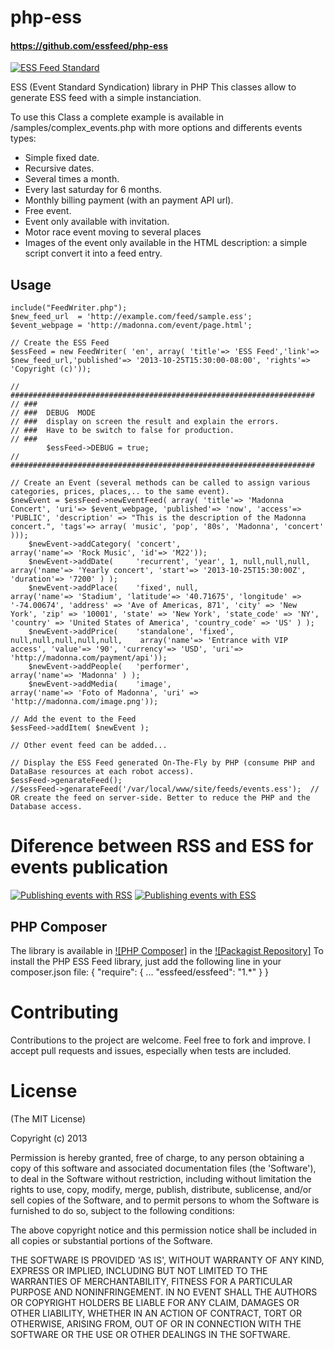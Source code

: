 php-ess
=======

#### https://github.com/essfeed/php-ess

[![ESS Feed Standard](http://essfeed.org/images/8/87/ESS_logo_32x32.png)](http://essfeed.org/)

ESS (Event Standard Syndication) library in PHP
This classes allow to generate ESS feed with a simple instanciation.


To use this Class a complete example is available in /samples/complex_events.php
with more options and differents events types:
- Simple fixed date.
- Recursive dates.
- Several times a month.
- Every last saturday for 6 months.
- Monthly billing payment (with an payment API url).
- Free event.
- Event only available with invitation.
- Motor race event moving to several places
- Images of the event only available in the HTML description: a simple script convert it into a feed entry.

## Usage

 	include("FeedWriter.php");
  	$new_feed_url  = 'http://example.com/feed/sample.ess';
  	$event_webpage = 'http://madonna.com/event/page.html';

	// Create the ESS Feed
	$essFeed = new FeedWriter( 'en', array( 'title'=> 'ESS Feed','link'=> $new_feed_url,'published'=> '2013-10-25T15:30:00-08:00', 'rights'=> 'Copyright (c)'));

 	// ####################################################################
 	// ###
	// ###  DEBUG  MODE
	// ###	display on screen the result and explain the errors.
	// ###	Have to be switch to false for production.
	// ###
  			$essFeed->DEBUG = true;
	// ####################################################################

	// Create an Event (several methods can be called to assign various categories, prices, places,.. to the same event).
	$newEvent = $essFeed->newEventFeed( array( 'title'=> 'Madonna Concert', 'uri'=> $event_webpage, 'published'=> 'now', 'access'=> 'PUBLIC', 'description' => "This is the description of the Madonna concert.", 'tags'=> array( 'music', 'pop', '80s', 'Madonna', 'concert' )));
  		$newEvent->addCategory( 'concert', 											array('name'=> 'Rock Music', 'id'=> 'M22'));
		$newEvent->addDate( 	'recurrent', 'year', 1, null,null,null,				array('name'=> 'Yearly concert', 'start'=> '2013-10-25T15:30:00Z', 'duration'=> '7200' ) );
		$newEvent->addPlace( 	'fixed', null,										array('name'=> 'Stadium', 'latitude'=> '40.71675', 'longitude' => '-74.00674', 'address' => 'Ave of Americas, 871', 'city' => 'New York', 'zip' => '10001', 'state' => 'New York', 'state_code' => 'NY', 'country' => 'United States of America', 'country_code' => 'US' ) );
		$newEvent->addPrice(	'standalone', 'fixed', null,null,null,null,null,	array('name'=> 'Entrance with VIP access', 'value'=> '90', 'currency'=> 'USD', 'uri'=> 'http://madonna.com/payment/api'));
		$newEvent->addPeople(	'performer',										array('name'=> 'Madonna' ) );
		$newEvent->addMedia(	'image', 											array('name'=> 'Foto of Madonna', 'uri' => 'http://madonna.com/image.png'));

	// Add the event to the Feed
	$essFeed->addItem( $newEvent );

	// Other event feed can be added...

	// Display the ESS Feed generated On-The-Fly by PHP (consume PHP and DataBase resources at each robot access).
	$essFeed->genarateFeed();
	//$essFeed->genarateFeed('/var/local/www/site/feeds/events.ess');  // OR create the feed on server-side. Better to reduce the PHP and the Database access.

# Diference between RSS and ESS for events publication
[![Publishing events with RSS](http://essfeed.org/images/6/64/Before_ess_with_rss.gif)](http://essfeed.org/)
[![Publishing events with ESS](http://essfeed.org/images/3/3b/After_with_ess.gif)](http://essfeed.org/)


## PHP Composer
The library is available in [![PHP Composer]](http://getcomposer.org/) in the [![Packagist Repository]](http://packagist.org/)
To install the PHP ESS Feed library, just add the following line in your composer.json file:
 {
    "require": {
        ...
        "essfeed/essfeed": "1.*"
    }
 }

# Contributing

Contributions to the project are welcome. Feel free to fork and improve. I accept pull requests and issues,
especially when tests are included.

# License

(The MIT License)

Copyright (c) 2013

Permission is hereby granted, free of charge, to any person obtaining
a copy of this software and associated documentation files (the
'Software'), to deal in the Software without restriction, including
without limitation the rights to use, copy, modify, merge, publish,
distribute, sublicense, and/or sell copies of the Software, and to
permit persons to whom the Software is furnished to do so, subject to
the following conditions:

The above copyright notice and this permission notice shall be
included in all copies or substantial portions of the Software.

THE SOFTWARE IS PROVIDED 'AS IS', WITHOUT WARRANTY OF ANY KIND,
EXPRESS OR IMPLIED, INCLUDING BUT NOT LIMITED TO THE WARRANTIES OF
MERCHANTABILITY, FITNESS FOR A PARTICULAR PURPOSE AND NONINFRINGEMENT.
IN NO EVENT SHALL THE AUTHORS OR COPYRIGHT HOLDERS BE LIABLE FOR ANY
CLAIM, DAMAGES OR OTHER LIABILITY, WHETHER IN AN ACTION OF CONTRACT,
TORT OR OTHERWISE, ARISING FROM, OUT OF OR IN CONNECTION WITH THE
SOFTWARE OR THE USE OR OTHER DEALINGS IN THE SOFTWARE.
